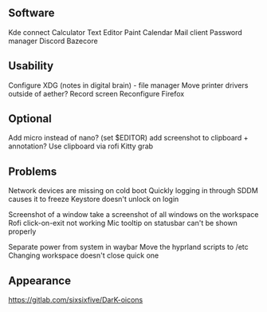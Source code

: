 ## Software
Kde connect
Calculator
Text Editor
Paint
Calendar
Mail client
Password manager
Discord
Bazecore

## Usability
Configure XDG (notes in digital brain) - file manager
Move printer drivers outside of aether?
Record screen
Reconfigure Firefox

## Optional
Add micro instead of nano? (set $EDITOR)
add screenshot to clipboard + annotation?
Use clipboard via rofi
Kitty grab

## Problems
Network devices are missing on cold boot
Quickly logging in through SDDM causes it to freeze
Keystore doesn't unlock on login

Screenshot of a window take a screenshot of all windows on the workspace
Rofi click-on-exit not working
Mic tooltip on statusbar can't be shown properly


Separate power from system in waybar
Move the hyprland scripts to /etc
Changing workspace doesn't close quick one


## Appearance
https://gitlab.com/sixsixfive/DarK-oicons
